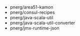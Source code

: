 - pnerg/area51-kamon
- pnerg/consul-recipes
- pnerg/java-scala-util
- pnerg/java-scala-util-converter
- pnerg/jmx-runtime-json
